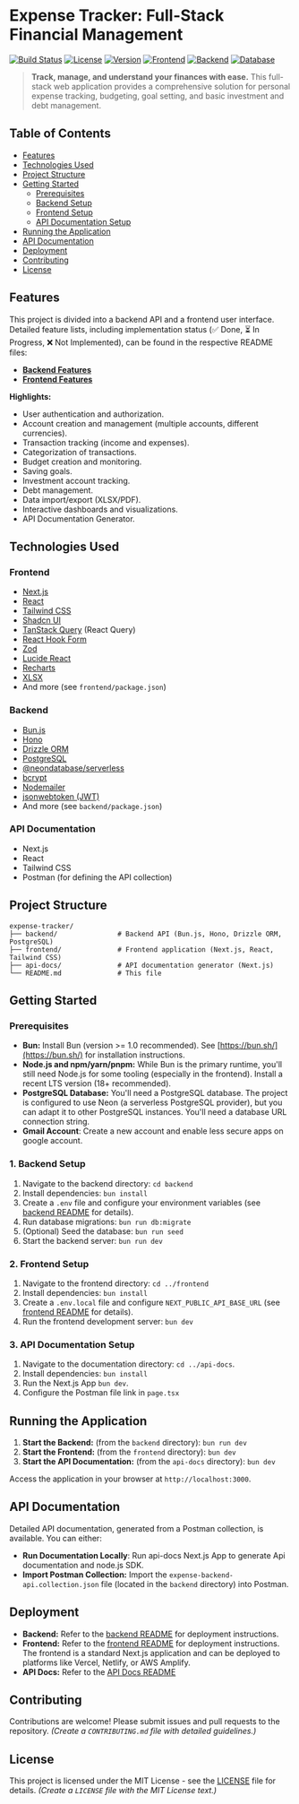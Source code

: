 # Expense Tracker: Full-Stack Financial Management

[![Build Status](https://img.shields.io/badge/build-passing-brightgreen.svg?style=flat-square)](https://your-build-pipeline-url) [![License](https://img.shields.io/badge/license-MIT-blue.svg?style=flat-square)](LICENSE) [![Version](https://img.shields.io/badge/version-0.1.0-orange.svg?style=flat-square)]()  [![Frontend](https://img.shields.io/badge/frontend-Next.js-black.svg?style=flat-square&logo=next.js&logoColor=white)](frontend) [![Backend](https://img.shields.io/badge/backend-Bun.js-black.svg?style=flat-square&logo=bun&logoColor=white)](backend) [![Database](https://img.shields.io/badge/database-PostgreSQL-blue.svg?style=flat-square&logo=postgresql&logoColor=white)](https://www.postgresql.org/) <!-- Add more badges as needed -->

<!-- Optional: Add a large, visually appealing banner image here.  It should be placed in the `public` folder of your frontend, and the path adjusted accordingly.
<img src="frontend/public/banner.png" alt="Expense Tracker Banner" width="100%">
-->

> **Track, manage, and understand your finances with ease.** This full-stack web application provides a comprehensive solution for personal expense tracking, budgeting, goal setting, and basic investment and debt management.

## Table of Contents

*   [Features](#features)
*   [Technologies Used](#technologies-used)
*   [Project Structure](#project-structure)
*   [Getting Started](#getting-started)
    *   [Prerequisites](#prerequisites)
    *   [Backend Setup](#1-backend-setup)
    *   [Frontend Setup](#2-frontend-setup)
    *   [API Documentation Setup](#3-api-documentation-setup)
*   [Running the Application](#running-the-application)
*   [API Documentation](#api-documentation)
*   [Deployment](#deployment)
*   [Contributing](#contributing)
*   [License](#license)

## Features

This project is divided into a backend API and a frontend user interface.  Detailed feature lists, including implementation status (✅ Done, ⏳ In Progress, ❌ Not Implemented), can be found in the respective README files:

*   **[Backend Features](./backend/README.md)**
*   **[Frontend Features](./frontend/README.md)**

**Highlights:**

*   User authentication and authorization.
*   Account creation and management (multiple accounts, different currencies).
*   Transaction tracking (income and expenses).
*   Categorization of transactions.
*   Budget creation and monitoring.
*   Saving goals.
*   Investment account tracking.
*   Debt management.
*   Data import/export (XLSX/PDF).
*   Interactive dashboards and visualizations.
*   API Documentation Generator.

## Technologies Used

### Frontend

*   [Next.js](https://nextjs.org/)
*   [React](https://react.dev/)
*   [Tailwind CSS](https://tailwindcss.com/)
*   [Shadcn UI](https://ui.shadcn.com/)
*   [TanStack Query](https://tanstack.com/query/v4) (React Query)
*   [React Hook Form](https://react-hook-form.com/)
*   [Zod](https://zod.dev/)
*   [Lucide React](https://lucide.dev/icons/)
*   [Recharts](https://recharts.org/en-US/)
*   [XLSX](https://sheetjs.com/)
* And more (see `frontend/package.json`)

### Backend

*   [Bun.js](https://bun.sh/)
*   [Hono](https://hono.dev/)
*   [Drizzle ORM](https://orm.drizzle.team/)
*   [PostgreSQL](https://www.postgresql.org/)
*   [@neondatabase/serverless](https://neon.tech/)
*   [bcrypt](https://www.npmjs.com/package/bcrypt)
*   [Nodemailer](https://nodemailer.com/about/)
*   [jsonwebtoken (JWT)](https://jwt.io/)
* And more (see `backend/package.json`)

### API Documentation

*  Next.js
*  React
*  Tailwind CSS
*  Postman (for defining the API collection)

## Project Structure

```
expense-tracker/
├── backend/               # Backend API (Bun.js, Hono, Drizzle ORM, PostgreSQL)
├── frontend/              # Frontend application (Next.js, React, Tailwind CSS)
├── api-docs/              # API documentation generator (Next.js)
└── README.md              # This file
```

## Getting Started

### Prerequisites

*   **Bun:**  Install Bun (version >= 1.0 recommended).  See [https://bun.sh/](https://bun.sh/) for installation instructions.
*   **Node.js and npm/yarn/pnpm:** While Bun is the primary runtime, you'll still need Node.js for some tooling (especially in the frontend).  Install a recent LTS version (18+ recommended).
*   **PostgreSQL Database:** You'll need a PostgreSQL database.  The project is configured to use Neon (a serverless PostgreSQL provider), but you can adapt it to other PostgreSQL instances.  You'll need a database URL connection string.
* **Gmail Account**: Create a new account and enable less secure apps on google account.

### 1. Backend Setup

1.  Navigate to the backend directory: `cd backend`
2.  Install dependencies: `bun install`
3.  Create a `.env` file and configure your environment variables (see [backend README](./backend/README.md) for details).
4.  Run database migrations: `bun run db:migrate`
5.  (Optional) Seed the database: `bun run seed`
6.  Start the backend server: `bun run dev`

### 2. Frontend Setup

1.  Navigate to the frontend directory: `cd ../frontend`
2.  Install dependencies: `bun install`
3.  Create a `.env.local` file and configure `NEXT_PUBLIC_API_BASE_URL` (see [frontend README](./frontend/README.md) for details).
4.  Run the frontend development server: `bun dev`

### 3. API Documentation Setup

1. Navigate to the documentation directory: `cd ../api-docs`.
2. Install dependencies: `bun install`
3. Run the Next.js App `bun dev`.
4. Configure the Postman file link in `page.tsx`

## Running the Application

1.  **Start the Backend:** (from the `backend` directory): `bun run dev`
2.  **Start the Frontend:** (from the `frontend` directory): `bun dev`
3.  **Start the API Documentation:** (from the `api-docs` directory): `bun dev`

Access the application in your browser at `http://localhost:3000`.

## API Documentation

Detailed API documentation, generated from a Postman collection, is available. You can either:
*   **Run Documentation Locally**: Run api-docs Next.js App to generate Api documentation and node.js SDK.
*   **Import Postman Collection:** Import the `expense-backend-api.collection.json` file (located in the `backend` directory) into Postman.

## Deployment

*   **Backend:**  Refer to the [backend README](./backend/README.md) for deployment instructions.
*   **Frontend:**  Refer to the [frontend README](./frontend/README.md) for deployment instructions.  The frontend is a standard Next.js application and can be deployed to platforms like Vercel, Netlify, or AWS Amplify.
*  **API Docs:** Refer to the [API Docs README](./api-docs/README.md)

## Contributing

Contributions are welcome!  Please submit issues and pull requests to the repository.  *(Create a `CONTRIBUTING.md` file with detailed guidelines.)*

## License

This project is licensed under the MIT License - see the [LICENSE](LICENSE) file for details. *(Create a `LICENSE` file with the MIT License text.)*
